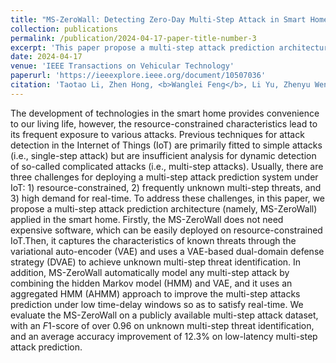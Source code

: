 ```yaml
---
title: "MS-ZeroWall: Detecting Zero-Day Multi-Step Attack in Smart Home using VAE and HMM"
collection: publications
permalink: /publication/2024-04-17-paper-title-number-3
excerpt: 'This paper propose a multi-step attack prediction architecture applied in the smart home.'
date: 2024-04-17
venue: 'IEEE Transactions on Vehicular Technology'
paperurl: 'https://ieeexplore.ieee.org/document/10507036'
citation: 'Taotao Li, Zhen Hong, <b>Wanglei Feng</b>, Li Yu, Zhenyu Wen. (2024). &quot;MS-ZeroWall: Detecting Zero-Day Multi-Step Attack in Smart Home using VAE and HMM.&quot; <i>IEEE Transactions on Vehicular Technology</i>. (SCI-2,IF:6.8)'
---
```


The development of technologies in the smart home provides convenience to our living life, however, the resource-constrained characteristics lead to its frequent exposure to various attacks. 
Previous techniques for attack detection in the Internet of Things (IoT) are primarily fitted to simple attacks (i.e., single-step attack) but are insufficient analysis for dynamic detection of so-called complicated attacks (i.e., multi-step attacks).  Usually, there are three challenges for deploying a multi-step attack prediction system under IoT: 1) resource-constrained, 2) frequently unknown multi-step threats, and 3) high demand for real-time. To address these challenges, in this paper, we propose a multi-step attack prediction architecture (namely, MS-ZeroWall) applied in the smart home.
Firstly, the MS-ZeroWall does not need expensive software, which can be easily deployed on resource-constrained IoT.Then, it captures the characteristics of known threats through the variational auto-encoder (VAE) and uses a VAE-based dual-domain defense strategy (DVAE) to achieve unknown multi-step threat identification. In addition, MS-ZeroWall automatically model any multi-step attack by combining the hidden Markov model (HMM) and VAE, and it uses an aggregated HMM (AHMM) approach to improve the multi-step attacks prediction under low time-delay windows so as to satisfy real-time. We evaluate the MS-ZeroWall on a publicly available multi-step attack dataset, with an $F1$-score of over 0.96 on unknown multi-step threat identification, and an average accuracy improvement of 12.3\% on low-latency multi-step attack prediction.
